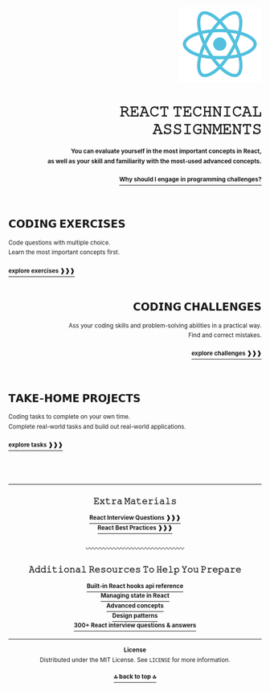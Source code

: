 <a name="readme-top"></a>

<div align="right">
    <a href="https://react.dev/">
        <img alt="react logo" src="/extra-materials/images/react-logo.png" height="150"/>
    </a>
    <h1>𝚁𝙴𝙰𝙲𝚃 𝚃𝙴𝙲𝙷𝙽𝙸𝙲𝙰𝙻 𝙰𝚂𝚂𝙸𝙶𝙽𝙼𝙴𝙽𝚃𝚂</h1>
    <sup><b>You can evaluate yourself in the most important concepts in React,<br /> 
    as well as your skill and familiarity with the most-used advanced concepts.</b></sup>
    <br />
    <br />
    <a href="https://github.com/LisKorzun/react---technical-assignments/blob/main/extra-materials/why-should-i-engage-in-programming-challenges.md">
        <sup><b>Why should I engage in programming challenges?</b></sup>
    </a>
</div>
<br />
<br/>

<h2>𝗖𝗢𝗗𝗜𝗡𝗚 𝗘𝗫𝗘𝗥𝗖𝗜𝗦𝗘𝗦</h2>
<sup>Code questions with multiple choice. <br /> Learn the most important concepts first.</sup>
<br />
<br />
<a href="https://github.com/LisKorzun/react---technical-assignments/tree/main/coding-exercises/README.md">
    <sup><b>explore exercises ❱❱❱</b></sup>
</a>
<br />
<br />

<div align="right">
    <h2 >𝗖𝗢𝗗𝗜𝗡𝗚 𝗖𝗛𝗔𝗟𝗟𝗘𝗡𝗚𝗘𝗦</h2>
    <sup>Ass your coding skills and problem-solving abilities in a practical way.<br /> Find and correct mistakes.</sup>
    <br />
    <br />
    <a href="https://github.com/LisKorzun/react---technical-assignments/tree/main/coding-challenges/README.md">
        <sup><b>explore challenges ❱❱❱</b></sup>
    </a>
</div>
<br />
<br />

<h2>𝗧𝗔𝗞𝗘-𝗛𝗢𝗠𝗘 𝗣𝗥𝗢𝗝𝗘𝗖𝗧𝗦</h2>
<sup>Coding tasks to complete on your own time.<br /> Complete real-world tasks and build out real-world applications.</sup>
<br />
<br />
<a href="https://github.com/LisKorzun/react---technical-assignments/tree/main/take-home-projects/README.md">
<sup><b>explore tasks ❱❱❱</b></sup>
</a>
<br />
<br />
<br />
<br />
<hr />

<div align="center">
    <h3>𝙴𝚡𝚝𝚛𝚊 𝙼𝚊𝚝𝚎𝚛𝚒𝚊𝚕𝚜</h3>
    <a href="https://github.com/LisKorzun/react---technical-assignments/blob/main/extra-materials/react-interview-questions.md">
        <sup><b>React Interview Questions ❱❱❱</b></sup>
    </a>
    <br/>
    <a href="https://github.com/LisKorzun/react---technical-assignments/blob/main/extra-materials/react-best-practices.md">
        <sup><b>React Best Practices ❱❱❱</b></sup>
    </a>
    <br/>
    <br/>
    <div>〰〰〰〰〰〰〰〰〰〰〰〰〰〰</div>
    <h3>𝙰𝚍𝚍𝚒𝚝𝚒𝚘𝚗𝚊𝚕 𝚁𝚎𝚜𝚘𝚞𝚛𝚌𝚎𝚜 𝚃𝚘 𝙷𝚎𝚕𝚙 𝚈𝚘𝚞 𝙿𝚛𝚎𝚙𝚊𝚛𝚎</h3>
    <a href="https://react.dev/reference/react">
        <sup><b>Built-in React hooks api reference</b></sup>
    </a>
    <br/>
    <a href="https://react.dev/learn/managing-state">
        <sup><b>Managing state in React</b></sup>
    </a>
    <br/>
    <a href="https://react.dev/learn/escape-hatches">
        <sup><b>Advanced concepts</b></sup>
    </a>
    <br/>
    <a href="https://www.patterns.dev/posts/reactjs">
        <sup><b>Design patterns</b></sup>
    </a>
    <br/>
    <a href="https://github.com/sudheerj/reactjs-interview-questions#react-interview-questions--answers">
        <sup><b>300+ React interview questions & answers</b></sup>
    </a>
</div>
<hr />

<div align="center">
    <p><sup><b>License</b><br />
    Distributed under the MIT License. See <code>LICENSE</code> for more information.</sup></p>
    <a href="#readme-top"><sup><b>🔝 back to top 🔝</b></sup></a>
</div>
